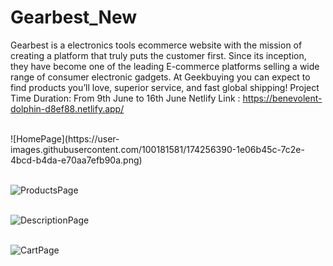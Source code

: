 # Gearbest_New
 Gearbest  is a electronics tools ecommerce website with the mission of creating a platform that truly puts the customer first. Since its inception, they have become one of the leading E-commerce platforms selling a wide range of consumer electronic gadgets. At Geekbuying you can expect to find products you’ll love, superior service, and fast global shipping!
Project Time Duration: From 9th June to 16th June
Netlify Link : https://benevolent-dolphin-d8ef88.netlify.app/

<br/>
![HomePage](https://user-images.githubusercontent.com/100181581/174256390-1e06b45c-7c2e-4bcd-b4da-e70aa7efb90a.png)
<br/>
<br/>

![ProductsPage](https://user-images.githubusercontent.com/100181581/174256707-b37b13d8-bc81-47dc-9e04-7447008f41b9.png)
<br/>
<br/>

![DescriptionPage](https://user-images.githubusercontent.com/100181581/174256765-cfe2f0b8-348a-41bd-bae5-7f13bec498c8.png)
<br/>
<br/>

![CartPage](https://user-images.githubusercontent.com/100181581/174256854-033dc4dd-ef13-4f06-84f0-cb5137b037e3.png)
